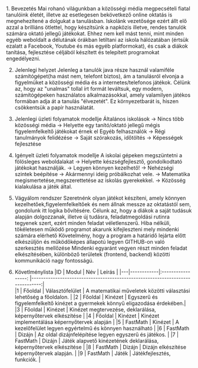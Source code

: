 ﻿﻿1. Bevezetés
Mai rohanó világunkban a közösségi média megpecsételi fiatal tanulóink életét, illetve az esetlegesen bekövetkező online oktatás is megnehezítené a dolgukat a tanulásban.
Iskolánk vezetősége ezért állt elő azzal a brilliáns ötlettel, hogy készítsünk a napközis illetve, rendes tanulók számára oktató
jellegű játékokat. Ehhez nem kell mást tenni, mint minden egyéb weboldalt
a délutának órákban letiltani az iskola hálózatában (értsük ezalatt a Facebook, Youtube és más egyéb platformokat), és csak a diákok tanítása, fejlesztése céljából készített és telepített programokat engedélyezni.

2. Jelenlegi helyzet
Jelenleg a tanulók java része használ valamiféle számítógépet(ha mást nem, telefont biztos), ám a tanulásról elvonja a figyelmüket a közösségi média és a internetes/telefonos játékok.
Célünk az, hogy az "unalmas" tollal írt formát leváltsuk, egy modern, számítógépeken használatos alkalmazásokkal, amely valamilyen játékos formában adja át a tanulás "élvezetét".
Ez környezetbarát is, hiszen csökkentsük a papír használatát.

3. Jelenlegi üzleti folyamatok modellje
Általános iskolások -> Nincs több közösségi média -> Helyette egy tanító/oktató jellegű mégis figyelemfelkeltő játékokat érnek el
Egyéb felhasználók -> Régi tanulmányok felidézése -> Saját szórakozás, időtöltés -> Képességek fejlesztése

4. Igényelt üzleti folyamatok modellje
A iskolai gépeken megszüntetni a fölösleges weboldalakat -> Helyette készségfejlesztő, gondolkodtató játékokat használják. -> Legyen könnyen kezelhető! -> Nehézségi szintek beépítése -> Akármennyi ideig próbálkozhat vele.
-> Matematika megismertetése,megszerettetése az iskolás gyerekekkel. -> Közösség kialakulása a játék által.

5. Vágyálom rendszer 
Szeretnénk olyan játékot készíteni, amely könnyen kezelhetőek,figyelemfelkeltőek és nem állnak messze az oktatástól
sem, gondolunk itt logika bővítésére.
Célunk az, hogy a diákok a saját tudásuk alapján dolgozzanak, illetve új tudásra, feladatmegoldási rutinra tegyenek szert, ezért minden feladat véletlenszerű.
Hiba nélküli, tökéletesen működő programot akarunk kifejleszteni mely mindenki számára elérhető
Követelmény, hogy a program a határidő lejárta előtt elkészüljön és működőképes állapotú legyen 
GITHUB-on való szerkesztés mellőzése
Mindenki egyaránt vegyen részt minden feladat elkészítésében, különböző területek (frontend, backend) közötti kommunikáció nagy fontosságú.

6. Követlménylista
|ID |   Modul    |        Név         |    Leírás                                                                     |
|---|------------|:-----------------: |------------------------------------------------------------------------------:|										     
|1  |  Főoldal   |  Választófelület   | A matematikai műveletek közötti választási lehetőség a főoldalon.             |
|2  |  Főoldal   |  Kinézet           | Egyszerű és figyelemfelkeltő kinézet a gyermekek könnyű eligazodása érdekében.|
|3  |  Főoldal   |  Kinézet           | Kinézet megtervezése, deklarálása, képernyőtervek elkészítése                 |
|4  |  Főoldal   |  Kinézet           | Kinézet implementálása képernyőtervek alapján                                 |
|5  |  FastMath  |  Kinézet           | A kezelőfelület legyen egyértelmű és könnyen használható                      |
|6  |  FastMath  |  Dizájn            | Az oldal dizájnfelépítése legyen egyszerű és játékos.                         |
|7  |  FastMath  |  Dizájn            | Játék alapvető kinézetének deklarálása, képernyőtervek elkészítése            |
|8  |  FastMath  |  Dizájn            | Dizájn elkészítése képernyőtervek alapján.                                    |
|9  |  FastMath  |  Játék             | Játékfejlesztés, funkciók.                                                    |



